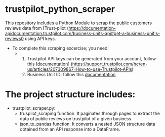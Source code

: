 # trustpilot_python_scraper
This repository includes a Python Module to scrap the public customers reviews data from [Trust-pilot (https://documentation-apidocumentation.trustpilot.com/business-units-api#get-a-business-unit's-reviews0 using API keys. 
- To complete this scraping excercise; you need:
  - 1) Trustpilot API keys can be generated from your account, follow this [documentation] (https://support.trustpilot.com/hc/en-us/articles/207309867-How-to-use-Trustpilot-APIs)
    2) Business Unit ID: follow this [documentation](https://documentation-apidocumentation.trustpilot.com/business-units-api-(public)#find-a-business-unit)
# The project structure includes:
- trustpilot_scraper.py:
  - truspilot_scraping function: It paginates through pages to extract the data of public reviews on trustpilot of a given business
  - json_to_pandas function: It converts a nested JSON structure data obtained from an API response into a DataFrame.

  

